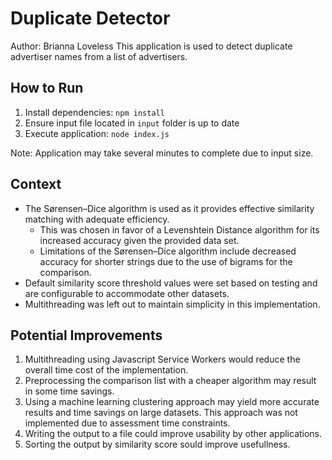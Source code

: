# Duplicate Detector
Author: Brianna Loveless
This application is used to detect duplicate advertiser names from a list of advertisers.

## How to Run
1. Install dependencies: `npm install`
2. Ensure input file located in `input` folder is up to date
3. Execute application: `node index.js`

Note: Application may take several minutes to complete due to input size.

## Context
- The Sørensen–Dice algorithm is used as it provides effective similarity matching with adequate efficiency. 
    - This was chosen in favor of a Levenshtein Distance algorithm for its increased accuracy given the provided data set.
    - Limitations of the Sørensen–Dice algorithm include decreased accuracy for shorter strings due to the use of bigrams for the comparison.
- Default similarity score threshold values were set based on testing and are configurable to accommodate other datasets.
- Multithreading was left out to maintain simplicity in this implementation.

## Potential Improvements
1. Multithreading using Javascript Service Workers would reduce the overall time cost of the implementation.
2. Preprocessing the comparison list with a cheaper algorithm may result in some time savings.
3. Using a machine learning clustering approach may yield more accurate results and time savings on large datasets. This approach was not implemented due to assessment time constraints.
4. Writing the output to a file could improve usability by other applications.
5. Sorting the output by similarity score sould improve usefullness.
